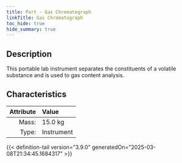 ```yaml
---
title: Part - Gas Chromatograph
linkTitle: Gas Chromatograph
toc_hide: true
hide_summary: true
---
```

<!-- This is generated by the MarsSim HelpGenertor, do not edit. -->

## Description
This portable lab instrument separates the constituents of a volatile substance&#10;&#9;&#9;and is used to gas content analysis. 

## Characteristics

| Attribute      | Value |
|--------:|:------|
|Mass:|15.0 kg|
|Type:|Instrument|





{{< definition-tail version="3.9.0" generatedOn="2025-03-08T21:34:45.1684317" >}}



